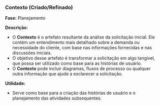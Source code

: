 ### **Contexto (Criado/Refinado)**

**Fase:** Planejamento  
  
**Descrição:**  
  
- O **Contexto** é o artefato resultante da análise da solicitação inicial. Ele contém um entendimento mais detalhado sobre a demanda ou necessidade do cliente, com base nas informações fornecidas e nas discussões iniciais.  
- O objetivo desse artefato é transformar a solicitação em algo tangível, que possa ser utilizado como base para as histórias de usuário.  
- O **Contexto** pode incluir diagramas, fluxos de processo ou qualquer outra informação que ajude a esclarecer a solicitação.
  
**Utilidade:**  
- Serve como base para a criação das histórias de usuário e o planejamento das atividades subsequentes.

  

